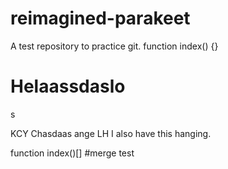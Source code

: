 # reimagined-parakeet
A test repository to practice git.
function index() {}
# Helaassdaslo
s

KCY Chasdaas ange
LH I also have this hanging.

function index()[]
#merge test

